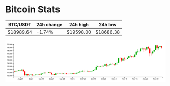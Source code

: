 # Bitcoin Stats

BTC/USDT|24h change|24h high|24h low|
|---|---|---|---|
|$18989.64|-1.74%|$19598.00|$18686.38|

<img src="./chart.svg">
